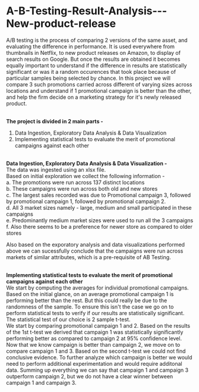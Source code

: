 # A-B-Testing-Result-Analysis---New-product-release

A/B testing is the process of comparing 2 versions of the same asset, and evaluating the difference in performance. It is used everywhere from thumbnails in Netflix, to new product releases on Amazon, to display of search results on Google. But once the results are obtained it becomes equally important to understand if the difference in results are statistically significant or was it a random occurences that took place because of particular samples being selected by chance. In this project we will compare 3 such promotions carried across different of varying sizes across locations and understand if 1 promotional campaign is better than the other, and help the firm decide on a marketing strategy for it's newly released product.<br><br>

<b>The project is divided in 2 main parts -</b><br>
1. Data Ingestion, Exploratory Data Analysis & Data Visualization
2. Implementing statistical tests to evaluate the merit of promotional campaigns against each other
<br><br>

<b>Data Ingestion, Exploratory Data Analysis & Data Visualization -</b><br>
The data was ingested using an xlsx file.<br>
Based on initial exploration we collect the following information -<br>
a. The promotions were run across 137 distinct locations<br>
b. These campaigns were run across both old and new stores<br>
c. The largest sales recorded was due to Promotional campaign 3, followed by promotional campaign 1, followed by promotional campaign 2.<br>
d. All 3 market sizes namely - large, medium and small participated in these campaigns<br>
e. Predominantly medium market sizes were used to run all the 3 campaigns<br>
f. Also there seems to be a preference for newer store as compared to older stores<br>

Also based on the exporatory analysis and data visualizations performed above we can sucessfully conclude that the campaigns were run across markets of similar attributes, which is a pre-requisite of AB Testing.<br><br>

<b>Implementing statistical tests to evaluate the merit of promotional campaigns against each other</b><br>
We start by computing the averages for individual promotional campaigns. Based on the initial glance, on an average promotional campaign 1 is performing better than the rest. But this could really be due to the randomness of the sample. To ensure this isn't the case we go on to perform statistical tests to verify if our results are statistically significant. The statistical test of our choice is 2 sample t-test.<br>
We start by comparing promotional campaign 1 and 2. Based on the results of the 1st t-test we derived that campaign 1 was statistically significantly performing better as compared to campaign 2 at 95% confidence level. Now that we know campaign is better than campaign 2, we move on to compare campaign 1 and 3. Based on the second t-test we could not find conclusive evidence. To further analyze which campaign is better we would need to perform additional experimentation and would require additonal data. Summing up everything we can say that campaign 1 and campaign 3 outperform campaign 2, but we do not have a clear winner between campaign 1 and campaign 3. 

